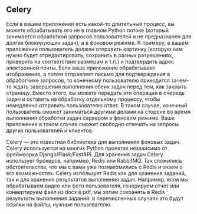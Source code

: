 ## Celery

Если в вашем приложении есть какой-то длительный процесс, вы можете обрабатывать его не в главном Python потоке (который занимается обработкой запросов пользователей и не предназначен для долгих блокирующих задач), а в фоновом режиме. К примеру, в вашем приложении пользователь должен отправить картинку (которую нам нужно будет отредактировать, сохранить в разных разрешениях, проверить на соответствие размерам и т.п.) и подтвердить адрес электронной почты. Если ваше приложение обрабатывает изображение, а потом отправляет письмо для подтверждения в обработчике запросов, то конечному пользователю приходится зачем-то ждать завершения выполнения обеих задач перед тем, как закрыть страницу. Вместо этого, вы можете передать эти операции в очередь задач и оставить на обработку отдельному процессу, чтобы немедленно отправить пользователю ответ. В таком случае, конечный пользователь сможет заниматься другими делами на стороне во время выполнения обработки задач сервером в фоновом режиме. Ваше приложение в таком случае сможет свободно отвечать на запросы других пользователей и клиентов.

Celery — это известная библиотека для выполнения фоновых задач. Celery используется на многих Python проектах независимо от фреймворка Django/Flask/FastAPI. Для хранения задач Celery использует брокеров, например, Redis или RabbitMQ. Так сложились обстоятельства, что мы с вами уже познакомились с Redis и знаем о его возможностях. Celery использует Redis как для хранения заданий, так и для хранения результатов выполнения задач. Например, если мы обрабатываем видео или фото пользователя, генерируем отчет или конвертируем файл из docx в pdf, мы хотим сохранять в Redis результаты выполнения заданий: в перечисленных случаях это будут ссылки на файлы, нужные пользователю.